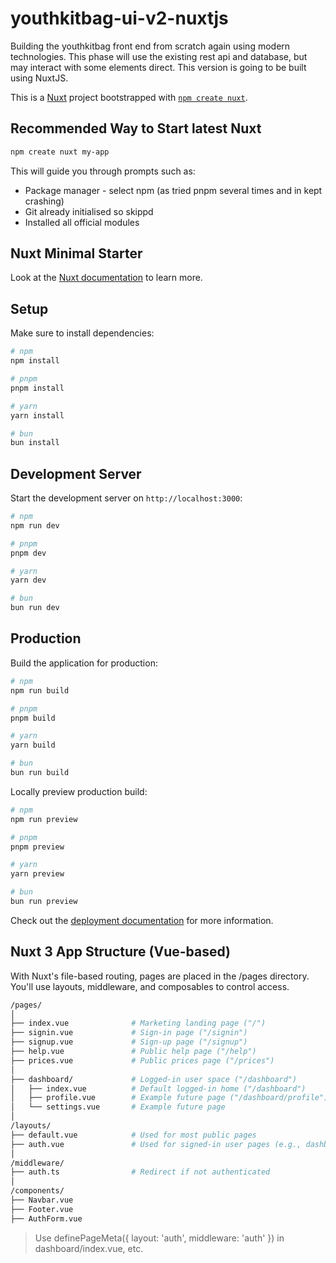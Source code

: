 # youthkitbag-ui-v2-nuxtjs

Building the youthkitbag front end from scratch again using modern technologies. This phase will use the existing rest api and database, but may interact with some elements direct. This version is going to be built using NuxtJS.

This is a [Nuxt](https://nuxt.com) project bootstrapped with [`npm create nuxt`](https://nuxt.com/docs/getting-started/installation).

## Recommended Way to Start latest Nuxt

```bash
npm create nuxt my-app
```

This will guide you through prompts such as:

- Package manager - select npm (as tried pnpm several times and in kept crashing)
- Git already initialised so skippd
- Installed all official modules

## Nuxt Minimal Starter

Look at the [Nuxt documentation](https://nuxt.com/docs/getting-started/introduction) to learn more.

## Setup

Make sure to install dependencies:

```bash
# npm
npm install

# pnpm
pnpm install

# yarn
yarn install

# bun
bun install
```

## Development Server

Start the development server on `http://localhost:3000`:

```bash
# npm
npm run dev

# pnpm
pnpm dev

# yarn
yarn dev

# bun
bun run dev
```

## Production

Build the application for production:

```bash
# npm
npm run build

# pnpm
pnpm build

# yarn
yarn build

# bun
bun run build
```

Locally preview production build:

```bash
# npm
npm run preview

# pnpm
pnpm preview

# yarn
yarn preview

# bun
bun run preview
```

Check out the [deployment documentation](https://nuxt.com/docs/getting-started/deployment) for more information.

## Nuxt 3 App Structure (Vue-based)

With Nuxt's file-based routing, pages are placed in the /pages directory. You'll use layouts, middleware, and composables to control access.

```bash
/pages/
│
├── index.vue              # Marketing landing page ("/")
├── signin.vue             # Sign-in page ("/signin")
├── signup.vue             # Sign-up page ("/signup")
├── help.vue               # Public help page ("/help")
├── prices.vue             # Public prices page ("/prices")
│
├── dashboard/             # Logged-in user space ("/dashboard")
│   ├── index.vue          # Default logged-in home ("/dashboard")
│   ├── profile.vue        # Example future page ("/dashboard/profile")
│   └── settings.vue       # Example future page
│
/layouts/
├── default.vue            # Used for most public pages
├── auth.vue               # Used for signed-in user pages (e.g., dashboard)
│
/middleware/
├── auth.ts                # Redirect if not authenticated
│
/components/
├── Navbar.vue
├── Footer.vue
├── AuthForm.vue
```

> Use definePageMeta({ layout: 'auth', middleware: 'auth' }) in dashboard/index.vue, etc.
